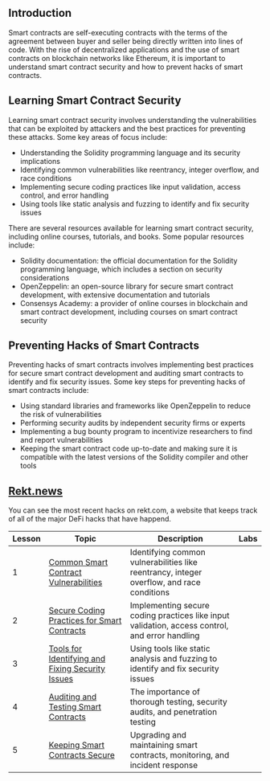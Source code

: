 ## Introduction

Smart contracts are self-executing contracts with the terms of the agreement between buyer and seller being directly written into lines of code. With the rise of decentralized applications and the use of smart contracts on blockchain networks like Ethereum, it is important to understand smart contract security and how to prevent hacks of smart contracts.

## Learning Smart Contract Security

Learning smart contract security involves understanding the vulnerabilities that can be exploited by attackers and the best practices for preventing these attacks. Some key areas of focus include:

- Understanding the Solidity programming language and its security implications
- Identifying common vulnerabilities like reentrancy, integer overflow, and race conditions
- Implementing secure coding practices like input validation, access control, and error handling
- Using tools like static analysis and fuzzing to identify and fix security issues

There are several resources available for learning smart contract security, including online courses, tutorials, and books. Some popular resources include:

- Solidity documentation: the official documentation for the Solidity programming language, which includes a section on security considerations
- OpenZeppelin: an open-source library for secure smart contract development, with extensive documentation and tutorials
- Consensys Academy: a provider of online courses in blockchain and smart contract development, including courses on smart contract security

## Preventing Hacks of Smart Contracts

Preventing hacks of smart contracts involves implementing best practices for secure smart contract development and auditing smart contracts to identify and fix security issues. Some key steps for preventing hacks of smart contracts include:

- Using standard libraries and frameworks like OpenZeppelin to reduce the risk of vulnerabilities
- Performing security audits by independent security firms or experts
- Implementing a bug bounty program to incentivize researchers to find and report vulnerabilities
- Keeping the smart contract code up-to-date and making sure it is compatible with the latest versions of the Solidity compiler and other tools

## [Rekt.news](https://rekt.news/)
You can see the most recent hacks on rekt.com, a website that keeps track of all of the major DeFi hacks that have happend.


| Lesson | Topic | Description | Labs |
| --- | --- | --- | --- |
| 1 | [Common Smart Contract Vulnerabilities](lessons/lesson_1.md) | Identifying common vulnerabilities like reentrancy, integer overflow, and race conditions | |
| 2 | [Secure Coding Practices for Smart Contracts](lessons/lesson_2.md) | Implementing secure coding practices like input validation, access control, and error handling |  |
| 3 | [Tools for Identifying and Fixing Security Issues](lessons/lesson_3.md) | Using tools like static analysis and fuzzing to identify and fix security issues |  |
| 4 | [Auditing and Testing Smart Contracts](lessons/lesson_4.md) | The importance of thorough testing, security audits, and penetration testing |  |
| 5 | [Keeping Smart Contracts Secure](lessons/lesson_5.md) | Upgrading and maintaining smart contracts, monitoring, and incident response |  |

